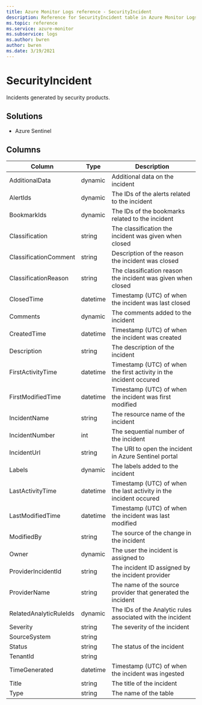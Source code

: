 ```yaml
---
title: Azure Monitor Logs reference - SecurityIncident
description: Reference for SecurityIncident table in Azure Monitor Logs.
ms.topic: reference
ms.service: azure-monitor
ms.subservice: logs
ms.author: bwren
author: bwren
ms.date: 3/19/2021
---
```


# SecurityIncident

 Incidents generated by security products.

## Solutions

- Azure Sentinel




## Columns

|Column|Type|Description|
|---|---|---|
|AdditionalData|dynamic|Additional data on the incident|
|AlertIds|dynamic|The IDs of the alerts related to the incident|
|BookmarkIds|dynamic|The IDs of the bookmarks related to the incident|
|Classification|string|The classification the incident was given when closed|
|ClassificationComment|string|Description of the reason the incident was closed|
|ClassificationReason|string|The classification reason the incident was given when closed|
|ClosedTime|datetime|Timestamp (UTC) of when the incident was last closed|
|Comments|dynamic|The comments added to the incident|
|CreatedTime|datetime|Timestamp (UTC) of when the incident was created|
|Description|string|The description of the incident|
|FirstActivityTime|datetime|Timestamp (UTC) of when the first activity in the incident occured|
|FirstModifiedTime|datetime|Timestamp (UTC) of when the incident was first modified|
|IncidentName|string|The resource name of the incident|
|IncidentNumber|int|The sequential number of the incident|
|IncidentUrl|string|The URI to open the incident in Azure Sentinel portal|
|Labels|dynamic|The labels added to the incident|
|LastActivityTime|datetime|Timestamp (UTC) of when the last activity in the incident occured|
|LastModifiedTime|datetime|Timestamp (UTC) of when the incident was last modified|
|ModifiedBy|string|The source of the change in the incident|
|Owner|dynamic|The user the incident is assigned to|
|ProviderIncidentId|string|The incident ID assigned by the incident provider|
|ProviderName|string|The name of the source provider that generated the incident|
|RelatedAnalyticRuleIds|dynamic|The IDs of the Analytic rules associated with the incident|
|Severity|string|The severity of the incident|
|SourceSystem|string||
|Status|string|The status of the incident|
|TenantId|string||
|TimeGenerated|datetime|Timestamp (UTC) of when the incident was ingested|
|Title|string|The title of the incident|
|Type|string|The name of the table|
